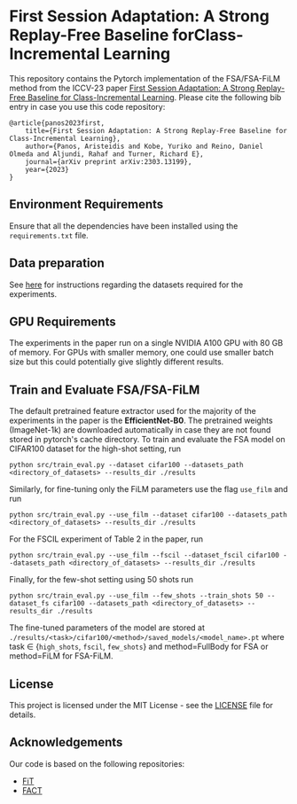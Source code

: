 # First Session Adaptation: A Strong Replay-Free Baseline forClass-Incremental Learning
This repository contains the Pytorch implementation of the FSA/FSA-FiLM method from the ICCV-23 paper [First Session Adaptation: A Strong Replay-Free Baseline for Class-Incremental Learning](https://arxiv.org/pdf/2303.13199.pdf). Please cite the following bib entry in case you use this code repository:

    @article{panos2023first,
        title={First Session Adaptation: A Strong Replay-Free Baseline for Class-Incremental Learning},
        author={Panos, Aristeidis and Kobe, Yuriko and Reino, Daniel Olmeda and Aljundi, Rahaf and Turner, Richard E},
        journal={arXiv preprint arXiv:2303.13199},
        year={2023}
    }

## Environment Requirements

Ensure that all the dependencies have been installed using the `requirements.txt` file.

## Data preparation

See [here](https://github.com/aresPanos/fsa/tree/main/datasets) for instructions regarding the datasets required for the experiments.

## GPU Requirements
The experiments in the paper run on a single NVIDIA A100 GPU with 80 GB of memory. For GPUs with smaller memory, one could use smaller batch size but this could potentially give slightly different results.

## Train and Evaluate FSA/FSA-FiLM

The default pretrained feature extractor used for the majority of the experiments in the paper is the <b>EfficientNet-B0</b>. The pretrained weights (ImageNet-1k) are downloaded automatically in case they are not found stored in pytorch's cache directory.
To train and evaluate the FSA model on CIFAR100 dataset for the high-shot setting, run

    python src/train_eval.py --dataset cifar100 --datasets_path <directory_of_datasets> --results_dir ./results

Similarly, for fine-tuning only the FiLM parameters use the flag `use_film` and run

    python src/train_eval.py --use_film --dataset cifar100 --datasets_path <directory_of_datasets> --results_dir ./results

For the FSCIL experiment of Table 2 in the paper, run 

    python src/train_eval.py --use_film --fscil --dataset_fscil cifar100 --datasets_path <directory_of_datasets> --results_dir ./results

Finally, for the few-shot setting using 50 shots run

    python src/train_eval.py --use_film --few_shots --train_shots 50 --dataset_fs cifar100 --datasets_path <directory_of_datasets> --results_dir ./results 
    
The fine-tuned parameters of the model are stored at `./results/<task>/cifar100/<method>/saved_models/<model_name>.pt` where task $\in$ {`high_shots`, `fscil`, `few_shots`} and method=FullBody for FSA or method=FiLM for FSA-FiLM.

## License
This project is licensed under the MIT License - see the [LICENSE](https://github.com/aresPanos/fsa/blob/main/LICENSE) file for details.

## Acknowledgements
Our code is based on the following repositories:
* [FiT](https://github.com/cambridge-mlg/fit/tree/main)
* [FACT](https://github.com/zhoudw-zdw/CVPR22-Fact)
